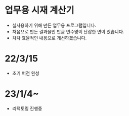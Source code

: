# 업무용 시재 계산기
- 실사용하기 위해 만든 업무용 프로그램입니다.
- 처음으로 만든 결과물인 만큼 변수명이 난잡한 면이 있습니다.
- 차차 효율적인 내용으로 개선하겠습니다.

# 22/3/15
- 초기 버전 완성

# 23/1/4~
- 리팩토링 진행중


